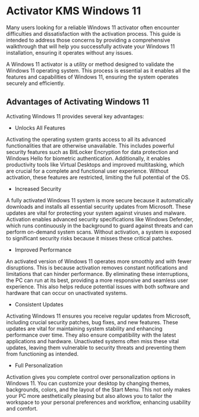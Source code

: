 # Activator KMS Windows 11 
Many users looking for a reliable Windows 11 activator often encounter difficulties and dissatisfaction with the activation process. This guide is intended to address those concerns by providing a comprehensive walkthrough that will help you successfully activate your Windows 11 installation, ensuring it operates without any issues.

A Windows 11 activator is a utility or method designed to validate the Windows 11 operating system. This process is essential as it enables all the features and capabilities of Windows 11, ensuring the system operates securely and efficiently.

## Advantages of Activating Windows 11
Activating Windows 11 provides several key advantages:

- Unlocks All Features

Activating the operating system grants access to all its advanced functionalities that are otherwise unavailable. This includes powerful security features such as BitLocker Encryption for data protection and Windows Hello for biometric authentication. Additionally, it enables productivity tools like Virtual Desktops and improved multitasking, which are crucial for a complete and functional user experience. Without activation, these features are restricted, limiting the full potential of the OS.

- Increased Security

A fully activated Windows 11 system is more secure because it automatically downloads and installs all essential security updates from Microsoft. These updates are vital for protecting your system against viruses and malware. Activation enables advanced security specifications like Windows Defender, which runs continuously in the background to guard against threats and can perform on-demand system scans. Without activation, a system is exposed to significant security risks because it misses these critical patches.

- Improved Performance

An activated version of Windows 11 operates more smoothly and with fewer disruptions. This is because activation removes constant notifications and limitations that can hinder performance. By eliminating these interruptions, the PC can run at its best, providing a more responsive and seamless user experience. This also helps reduce potential issues with both software and hardware that can occur on unactivated systems.

- Consistent Updates

Activating Windows 11 ensures you receive regular updates from Microsoft, including crucial security patches, bug fixes, and new features. These updates are vital for maintaining system stability and enhancing performance over time. They also ensure compatibility with the latest applications and hardware. Unactivated systems often miss these vital updates, leaving them vulnerable to security threats and preventing them from functioning as intended.

- Full Personalization

Activation gives you complete control over personalization options in Windows 11. You can customize your desktop by changing themes, backgrounds, colors, and the layout of the Start Menu. This not only makes your PC more aesthetically pleasing but also allows you to tailor the workspace to your personal preferences and workflow, enhancing usability and comfort.
